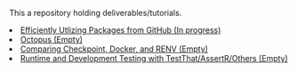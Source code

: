 This a repository holding deliverables/tutorials.

<li><a href="GitHub_Packages.html">Efficiently Utlizing Packages from GitHub (In progress) </a></li> 
<li><a href="">Octopus (Empty)</a></li> 
<li><a href="">Comparing Checkpoint, Docker, and RENV (Empty)</a></li> 
<li><a href="">Runtime and Development Testing with TestThat/AssertR/Others (Empty)</a></li> 

<!--<li><a href="pred_analytics.html">Pred Analytics</a></li> -->
<!--<li><a href="/pred_analytics.html?rawue">Pred Analytics</a></li> -->

